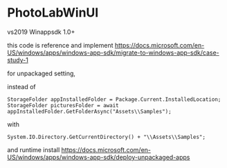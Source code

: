 # PhotoLabWinUI

vs2019
Winappsdk 1.0+

this code is reference and implement
https://docs.microsoft.com/en-US/windows/apps/windows-app-sdk/migrate-to-windows-app-sdk/case-study-1

for unpackaged setting, 

instead of  

```
StorageFolder appInstalledFolder = Package.Current.InstalledLocation;
StorageFolder picturesFolder = await appInstalledFolder.GetFolderAsync("Assets\\Samples");
```

with 

```
System.IO.Directory.GetCurrentDirectory() + "\\Assets\\Samples";
```
and runtime install
https://docs.microsoft.com/en-US/windows/apps/windows-app-sdk/deploy-unpackaged-apps
